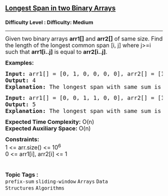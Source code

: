 <h2><a href="https://www.geeksforgeeks.org/problems/longest-span-with-same-sum-in-two-binary-arrays5142/1?itm_source=geeksforgeeks&itm_medium=article&itm_campaign=practice_card">Longest Span in two Binary Arrays</a></h2><h3>Difficulty Level : Difficulty: Medium</h3><hr><div class="problems_problem_content__Xm_eO"><p><span style="font-size: 18px;">Given two<strong> </strong>binary<strong> </strong>arrays <strong>arr1[]</strong> and <strong>arr2[]</strong> of same size. Find the length of the longest common span [i, j] where j&gt;=i such that <strong>arr1[i..j]</strong> is equal to <strong>arr2[i..j]</strong>.&nbsp;</span></p>
<p><span style="font-size: 18px;"><strong>Examples:</strong></span></p>
<pre><span style="font-size: 18px;"><strong>Input: </strong>arr1[] = [0, 1, 0, 0, 0, 0], arr2[] = [1, 0, 1, 0, 0, 1]
<strong>Output:</strong> 4
<strong>Explanation:</strong> The longest span with same sum is from index 1 to 4 following zero based indexing.</span>
</pre>
<pre><span style="font-size: 18px;"><strong>Input: </strong>arr1[] = [0, 0, 1, 1, 0, 0], arr2[] = [1, 0, 1, 0, 0, 1]
<strong>Output:</strong> 5<br><strong>Explanation:</strong> The longest span with same sum is from index 1 to 5 following zero based indexing.</span></pre>
<p><span style="font-size: 18px;"><strong>Expected Time Complexity:</strong> O(n)<br><strong>Expected Auxiliary Space:</strong> O(n)</span></p>
<p><span style="font-size: 18px;"><strong>Constraints:</strong><br>1 &lt;= arr.size() &lt;= 10<sup>6</sup><br>0 &lt;= arr1[i], arr2[i] &lt;= 1</span></p></div><br><p><span style=font-size:18px><strong>Topic Tags : </strong><br><code>prefix-sum</code>&nbsp;<code>sliding-window</code>&nbsp;<code>Arrays</code>&nbsp;<code>Data Structures</code>&nbsp;<code>Algorithms</code>&nbsp;